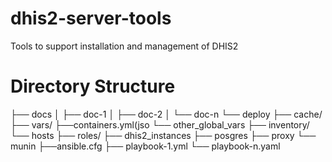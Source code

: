 # dhis2-server-tools
Tools to support installation and management of DHIS2
# Directory Structure

├── docs
│      ├── doc-1
│      ├── doc-2 
│      └── doc-n
└── deploy
         ├── cache/
         ├── vars/
             ├──containers.yml(jso
             └── other_global_vars
         ├── inventory/
             └── hosts
         ├── roles/
             ├── dhis2_instances
             ├── posgres
             ├── proxy
             └── munin
         ├──ansible.cfg
         ├── playbook-1.yml
         └── playbook-n.yaml

